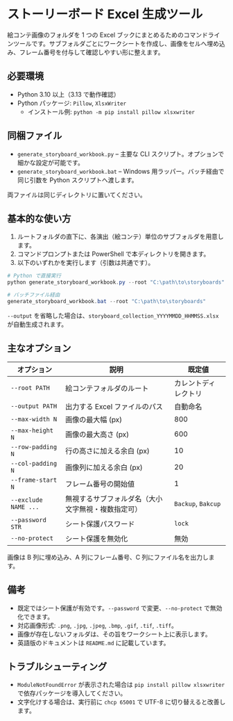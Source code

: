 # ストーリーボード Excel 生成ツール

絵コンテ画像のフォルダを 1 つの Excel ブックにまとめるためのコマンドラインツールです。サブフォルダごとにワークシートを作成し、画像をセルへ埋め込み、フレーム番号を付与して確認しやすい形に整えます。

## 必要環境

- Python 3.10 以上（3.13 で動作確認）
- Python パッケージ: `Pillow`, `XlsxWriter`
  - インストール例: `python -m pip install pillow xlsxwriter`

## 同梱ファイル

- `generate_storyboard_workbook.py` – 主要な CLI スクリプト。オプションで細かな設定が可能です。
- `generate_storyboard_workbook.bat` – Windows 用ラッパー。バッチ経由で同じ引数を Python スクリプトへ渡します。

両ファイルは同じディレクトリに置いてください。

## 基本的な使い方

1. ルートフォルダの直下に、各演出（絵コンテ）単位のサブフォルダを用意します。
2. コマンドプロンプトまたは PowerShell で本ディレクトリを開きます。
3. 以下のいずれかを実行します（引数は共通です）。

```powershell
# Python で直接実行
python generate_storyboard_workbook.py --root "C:\path\to\storyboards"

# バッチファイル経由
generate_storyboard_workbook.bat --root "C:\path\to\storyboards"
```

`--output` を省略した場合は、`storyboard_collection_YYYYMMDD_HHMMSS.xlsx` が自動生成されます。

## 主なオプション

| オプション | 説明 | 既定値 |
| --- | --- | --- |
| `--root PATH` | 絵コンテフォルダのルート | カレントディレクトリ |
| `--output PATH` | 出力する Excel ファイルのパス | 自動命名 |
| `--max-width N` | 画像の最大幅 (px) | 800 |
| `--max-height N` | 画像の最大高さ (px) | 600 |
| `--row-padding N` | 行の高さに加える余白 (px) | 10 |
| `--col-padding N` | 画像列に加える余白 (px) | 20 |
| `--frame-start N` | フレーム番号の開始値 | 1 |
| `--exclude NAME ...` | 無視するサブフォルダ名（大小文字無視・複数指定可） | `Backup`, `Bakcup` |
| `--password STR` | シート保護パスワード | `lock` |
| `--no-protect` | シート保護を無効化 | 無効 |

画像は B 列に埋め込み、A 列にフレーム番号、C 列にファイル名を出力します。

## 備考

- 既定ではシート保護が有効です。`--password` で変更、`--no-protect` で無効化できます。
- 対応画像形式: `.png`, `.jpg`, `.jpeg`, `.bmp`, `.gif`, `.tif`, `.tiff`。
- 画像が存在しないフォルダは、その旨をワークシート上に表示します。
- 英語版のドキュメントは `README.md` に記載しています。

## トラブルシューティング

- `ModuleNotFoundError` が表示された場合は `pip install pillow xlsxwriter` で依存パッケージを導入してください。
- 文字化けする場合は、実行前に `chcp 65001` で UTF-8 に切り替えると改善します。
